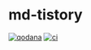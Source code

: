 # md-tistory

[![qodana](https://github.com/jojoldu/md-tistory/actions/workflows/qodana.yml/badge.svg)](https://github.com/jojoldu/md-tistory/actions/workflows/qodana.yml)
[![ci](https://github.com/jojoldu/md-tistory/actions/workflows/ci.yml/badge.svg)](https://github.com/jojoldu/md-tistory/actions/workflows/ci.yml)

